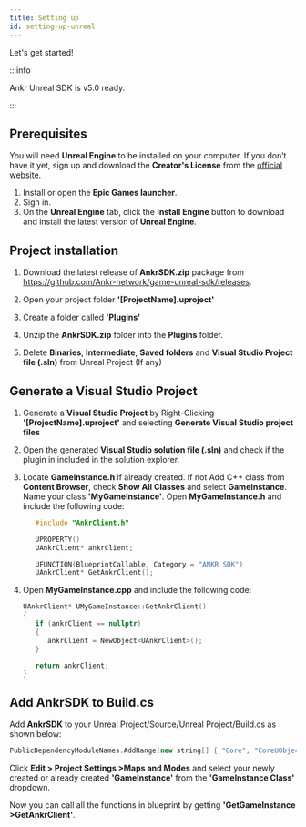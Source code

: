 ```yaml
---
title: Setting up
id: setting-up-unreal
---
```


Let's get started!

:::info

Ankr Unreal SDK is v5.0 ready. 

:::

## Prerequisites

You will need **Unreal Engine** to be installed on your computer. If you don’t have it yet, sign up and download the **Creator's License** from the [official website](https://www.unrealengine.com/en-US/download).

1. Install or open the **Epic Games launcher**.
2. Sign in.  
3. On the **Unreal Engine** tab, click the **Install Engine** button to download and install the latest version of **Unreal Engine**. 

## Project installation

1. Download the latest release of **AnkrSDK.zip** package from https://github.com/Ankr-network/game-unreal-sdk/releases.

2. Open your project folder **'[ProjectName].uproject'**

3. Create a folder called **'Plugins'**

3. Unzip the **AnkrSDK.zip** folder into the **Plugins** folder.

4. Delete **Binaries**, **Intermediate**, **Saved folders** and **Visual Studio Project file (.sln)** from Unreal Project (If any)

## Generate a Visual Studio Project

1. Generate a **Visual Studio Project** by Right-Clicking **'[ProjectName].uproject'** and selecting **Generate Visual Studio project files**

2. Open the generated **Visual Studio solution file (.sln)** and check if the plugin in included in the solution explorer.

3. Locate **GameInstance.h** if already created. If not Add C++ class from **Content Browser**, check **Show All Classes** and select **GameInstance**. Name your class **'MyGameInstance'**.
Open **MyGameInstance.h** and include the following code:

   ```cpp
      #include "AnkrClient.h"

      UPROPERTY()
      UAnkrClient* ankrClient;

      UFUNCTION(BlueprintCallable, Category = "ANKR SDK")
      UAnkrClient* GetAnkrClient();
   ```

4. Open **MyGameInstance.cpp** and include the following code:

   ```cpp
   UAnkrClient* UMyGameInstance::GetAnkrClient()
   {
      if (ankrClient == nullptr)
      {
         ankrClient = NewObject<UAnkrClient>();
      }

      return ankrClient;
   }
   ```

## Add AnkrSDK to Build.cs

Add **AnkrSDK** to your Unreal Project/Source/Unreal Project/Build.cs as shown below:

```cpp
PublicDependencyModuleNames.AddRange(new string[] { "Core", "CoreUObject", "Engine", "InputCore", "AnkrSDK" });
```

Click **Edit > Project Settings >Maps and Modes** and select your newly created or already created **'GameInstance'** from the **'GameInstance Class'** dropdown.

Now you can call all the functions in blueprint by getting **'GetGameInstance >GetAnkrClient'**.
